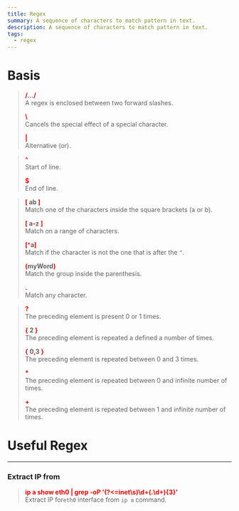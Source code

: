 ```yaml
---
title: Regex
summary: A sequence of characters to match pattern in text.
description: A sequence of characters to match pattern in text.
tags:
  - regex
---
```


# Basis


 > 
 > **<font color=red>/</font>...<font color=red>/</font>**</br>
 > A regex is enclosed between two forward slashes.
 > 
 > **<font color=red>\\</font>**</br>
 > Cancels the special effect of a special character.
 > 
 > **<font color=red>\|</font>**</br>
 > Alternative (or).

 > 
 > **<font color=red>^</font>**</br>
 > Start of line.
 > 
 > **<font color=red>$</font>**</br>
 > End of line.

 > 
 > **<font color=red>\[</font> ab <font color=red>\]</font>**</br>
 > Match one of the characters inside the square brackets (a or b). 
 > 
 > **<font color=red>\[</font> a<font color=red>-</font>z <font color=red>\]</font>**</br>
 > Match on a range of characters.
 > 
 > **<font color=red>
[^</font>a<font color=red>]</font>**</br>
 > Match if the character is not the one that is after the `^`.
 > 
 > **<font color=red>(</font>myWord<font color=red>)</font>**</br>
 > Match the group inside the parenthesis.
 > 
 > **<font color=red>.</font>**</br>
 > Match any character.

 > 
 > **<font color=red>?</font>**</br>
 > The preceding element is present 0 or 1 times.
 > 
 > **<font color=red>{</font> 2 <font color=red>}</font>**</br>
 > The preceding element is repeated a defined a number of times.
 > 
 > **<font color=red>{</font> 0<font color=red>,</font>3 <font color=red>}</font>**</br>
 > The preceding element is repeated between 0 and 3 times.
 > 
 > **<font color=red>\*</font>**</br>
 > The preceding element is repeated between 0 and infinite number of times.
 > 
 > **<font color=red>+</font>**</br>
 > The preceding element is repeated between 1 and infinite number of times.

# Useful Regex

---

### Extract IP from


 > 
 > **<font color=red>ip a show eth0 | grep -oP '(?\<=inet\s)\d+(.\d+){3}'</font>**</br>
 > Extract IP for`eth0` interface from `ip a` command.
